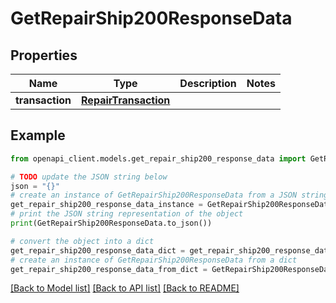 # GetRepairShip200ResponseData


## Properties

Name | Type | Description | Notes
------------ | ------------- | ------------- | -------------
**transaction** | [**RepairTransaction**](RepairTransaction.md) |  | 

## Example

```python
from openapi_client.models.get_repair_ship200_response_data import GetRepairShip200ResponseData

# TODO update the JSON string below
json = "{}"
# create an instance of GetRepairShip200ResponseData from a JSON string
get_repair_ship200_response_data_instance = GetRepairShip200ResponseData.from_json(json)
# print the JSON string representation of the object
print(GetRepairShip200ResponseData.to_json())

# convert the object into a dict
get_repair_ship200_response_data_dict = get_repair_ship200_response_data_instance.to_dict()
# create an instance of GetRepairShip200ResponseData from a dict
get_repair_ship200_response_data_from_dict = GetRepairShip200ResponseData.from_dict(get_repair_ship200_response_data_dict)
```
[[Back to Model list]](../README.md#documentation-for-models) [[Back to API list]](../README.md#documentation-for-api-endpoints) [[Back to README]](../README.md)


